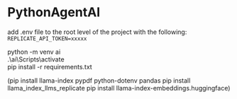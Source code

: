# PythonAgentAI

add .env file to the root level of the project with the following:
`REPLICATE_API_TOKEN=xxxxx`

python -m venv ai  
 .\ai\Scripts\activate  
pip install -r requirements.txt

(pip install llama-index pypdf python-dotenv pandas
pip install llama_index_llms_replicate
pip install llama-index-embeddings.huggingface)
